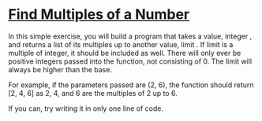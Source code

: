 # [Find Multiples of a Number](https://www.codewars.com/kata/58ca658cc0d6401f2700045f) #

In this simple exercise, you will build a program that takes a value, integer , and returns a list of its multiples up to another value, limit . If limit is a multiple of integer, it should be included as well. There will only ever be positive integers passed into the function, not consisting of 0. The limit will always be higher than the base.

For example, if the parameters passed are (2, 6), the function should return [2, 4, 6] as 2, 4, and 6 are the multiples of 2 up to 6.

If you can, try writing it in only one line of code.
